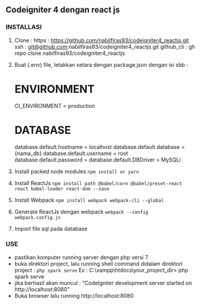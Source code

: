 ## Codeigniter 4 dengan react js

### INSTALLASI

1. Clone :
	https : https://github.com/nabilfiras93/codeigniter4_reactjs.git
	ssh : git@github.com:nabilfiras93/codeigniter4_reactjs.git
	github_cli : gh repo clone nabilfiras93/codeigniter4_reactjs

2. Buat (.env) file, letakkan setara dengan package.json dengan isi sbb :
	# ENVIRONMENT
	CI_ENVIRONMENT = production


	# DATABASE
 	database.default.hostname = localhost
 	database.default.database = {nama_db}
 	database.default.username = root
 	database.default.password = 
 	database.default.DBDriver = MySQLi

3. Install packed node modules
   `npm install or yarn`
4. Install ReactJs 
   `npm install path @babel/core @babel/preset-react react babel-loader react-dom --save`
5. Install Webpack
   `npm install webpack webpack-cli --global`
6. Generate ReactJs dengan webpack
   `webpack --config webpack.config.js`
7. Import file sql pada database


### USE

- pastikan komputer running server dengan php versi 7. 
- buka direktori project, lalu running shell command didalam direktori project : `php spark serve`
	Ex : C:\xampp\htdocs\your_project_dir>  php spark serve 
- jika berhasil akan muncul : "CodeIgniter development server started on http://localhost:8080"
- Buka browser lalu running http://localhost:8080

